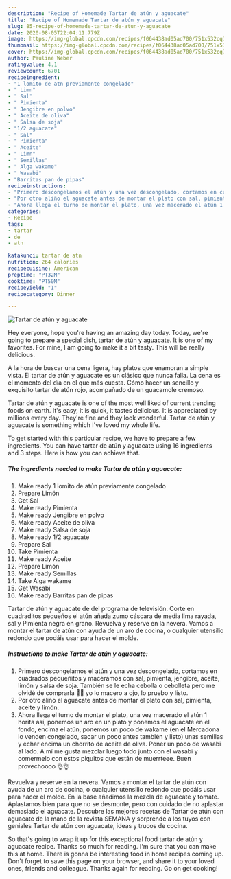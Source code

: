 ```yaml
---
description: "Recipe of Homemade Tartar de atún y aguacate"
title: "Recipe of Homemade Tartar de atún y aguacate"
slug: 85-recipe-of-homemade-tartar-de-atun-y-aguacate
date: 2020-08-05T22:04:11.779Z
image: https://img-global.cpcdn.com/recipes/f064438ad05ad700/751x532cq70/tartar-de-atun-y-aguacate-foto-principal.jpg
thumbnail: https://img-global.cpcdn.com/recipes/f064438ad05ad700/751x532cq70/tartar-de-atun-y-aguacate-foto-principal.jpg
cover: https://img-global.cpcdn.com/recipes/f064438ad05ad700/751x532cq70/tartar-de-atun-y-aguacate-foto-principal.jpg
author: Pauline Weber
ratingvalue: 4.1
reviewcount: 6701
recipeingredient:
- "1 lomito de atn previamente congelado"
- " Limn"
- " Sal"
- " Pimienta"
- " Jengibre en polvo"
- " Aceite de oliva"
- " Salsa de soja"
- "1/2 aguacate"
- " Sal"
- " Pimienta"
- " Aceite"
- " Limn"
- " Semillas"
- " Alga wakame"
- " Wasabi"
- "Barritas pan de pipas"
recipeinstructions:
- "Primero descongelamos el atún y una vez descongelado, cortamos en cuadrados pequeñitos y maceramos con sal, pimienta, jengibre, aceite, limón y salsa de soja. También se le echa cebolla o cebolleta pero me olvidé de comprarla 🤦‍♀️ yo lo macero a ojo, lo pruebo y listo."
- "Por otro aliño el aguacate antes de montar el plato con sal, pimienta, aceite y limón."
- "Ahora llega el turno de montar el plato, una vez macerado el atún 1 horita así, ponemos un aro en un plato y ponemos el aguacate en el fondo, encima el atún, ponemos un poco de wakame (en el Mercadona lo venden congelado, sacar un poco antes también y listo) unas semillas y echar encima un chorrito de aceite de oliva. Poner un poco de wasabi al lado. A mí me gusta mezclar luego todo junto con el wasabi y comermelo con estos piquitos que están de muerrteee. Buen provechoooo 👌👌"
categories:
- Recipe
tags:
- tartar
- de
- atn

katakunci: tartar de atn 
nutrition: 264 calories
recipecuisine: American
preptime: "PT32M"
cooktime: "PT50M"
recipeyield: "1"
recipecategory: Dinner

---
```



![Tartar de atún y aguacate](https://img-global.cpcdn.com/recipes/f064438ad05ad700/751x532cq70/tartar-de-atun-y-aguacate-foto-principal.jpg)

Hey everyone, hope you're having an amazing day today. Today, we're going to prepare a special dish, tartar de atún y aguacate. It is one of my favorites. For mine, I am going to make it a bit tasty. This will be really delicious.

A la hora de buscar una cena ligera, hay platos que enamoran a simple vista. El tartar de atún y aguacate es un clásico que nunca falla. La cena es el momento del día en el que más cuesta. Cómo hacer un sencillo y exquisito tartar de atún rojo, acompañado de un guacamole cremoso.

Tartar de atún y aguacate is one of the most well liked of current trending foods on earth. It's easy, it is quick, it tastes delicious. It is appreciated by millions every day. They're fine and they look wonderful. Tartar de atún y aguacate is something which I've loved my whole life.


To get started with this particular recipe, we have to prepare a few ingredients. You can have tartar de atún y aguacate using 16 ingredients and 3 steps. Here is how you can achieve that.

<!--inarticleads1-->

##### The ingredients needed to make Tartar de atún y aguacate:

1. Make ready 1 lomito de atún previamente congelado
1. Prepare  Limón
1. Get  Sal
1. Make ready  Pimienta
1. Make ready  Jengibre en polvo
1. Make ready  Aceite de oliva
1. Make ready  Salsa de soja
1. Make ready 1/2 aguacate
1. Prepare  Sal
1. Take  Pimienta
1. Make ready  Aceite
1. Prepare  Limón
1. Make ready  Semillas
1. Take  Alga wakame
1. Get  Wasabi
1. Make ready Barritas pan de pipas


Tartar de atún y aguacate de del programa de televisión. Corte en cuadraditos pequeños el atún añada zumo cáscara de media lima rayada, sal y Pimienta negra en grano. Revuelva y reserve en la nevera. Vamos a montar el tartar de atún con ayuda de un aro de cocina, o cualquier utensilio redondo que podáis usar para hacer el molde. 

<!--inarticleads2-->

##### Instructions to make Tartar de atún y aguacate:

1. Primero descongelamos el atún y una vez descongelado, cortamos en cuadrados pequeñitos y maceramos con sal, pimienta, jengibre, aceite, limón y salsa de soja. También se le echa cebolla o cebolleta pero me olvidé de comprarla 🤦‍♀️ yo lo macero a ojo, lo pruebo y listo.
1. Por otro aliño el aguacate antes de montar el plato con sal, pimienta, aceite y limón.
1. Ahora llega el turno de montar el plato, una vez macerado el atún 1 horita así, ponemos un aro en un plato y ponemos el aguacate en el fondo, encima el atún, ponemos un poco de wakame (en el Mercadona lo venden congelado, sacar un poco antes también y listo) unas semillas y echar encima un chorrito de aceite de oliva. Poner un poco de wasabi al lado. A mí me gusta mezclar luego todo junto con el wasabi y comermelo con estos piquitos que están de muerrteee. Buen provechoooo 👌👌


Revuelva y reserve en la nevera. Vamos a montar el tartar de atún con ayuda de un aro de cocina, o cualquier utensilio redondo que podáis usar para hacer el molde. En la base añadimos la mezcla de aguacate y tomate. Aplastamos bien para que no se desmonte, pero con cuidado de no aplastar demasiado el aguacate. Descubre las mejores recetas de Tartar de atún con aguacate de la mano de la revista SEMANA y sorprende a los tuyos con geniales Tartar de atún con aguacate, ideas y trucos de cocina. 

So that's going to wrap it up for this exceptional food tartar de atún y aguacate recipe. Thanks so much for reading. I'm sure that you can make this at home. There is gonna be interesting food in home recipes coming up. Don't forget to save this page on your browser, and share it to your loved ones, friends and colleague. Thanks again for reading. Go on get cooking!
